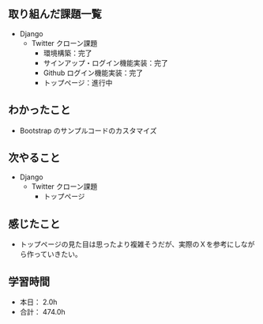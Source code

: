 ## 取り組んだ課題一覧

- Django
  - Twitter クローン課題
    - 環境構築：完了
    - サインアップ・ログイン機能実装：完了
    - Github ログイン機能実装：完了
    - トップページ：進行中

## わかったこと

- Bootstrap のサンプルコードのカスタマイズ

## 次やること

- Django
  - Twitter クローン課題
    - トップページ

## 感じたこと

- トップページの見た目は思ったより複雑そうだが、実際のＸを参考にしながら作っていきたい。

## 学習時間

- 本日： 2.0h
- 合計： 474.0h
